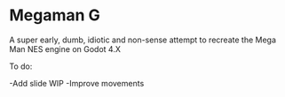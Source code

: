 # Megaman G

A super early, dumb, idiotic and non-sense attempt to recreate the Mega Man NES engine on Godot 4.X

To do:

-Add slide WIP
-Improve movements
